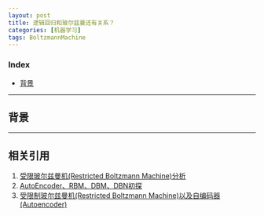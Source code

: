 ```yaml
---
layout: post
title: 逻辑回归和玻尔兹曼还有关系？
categories: [机器学习]
tags: BoltzmannMachine
---
```


### Index
<!-- TOC -->
- [背景](#背景)
<!-- /TOC -->

---
## 背景

---
## 相关引用
1. [受限玻尔兹曼机(Restricted Boltzmann Machine)分析](https://www.cnblogs.com/how-chang/p/9638684.html)
2. [AutoEncoder、RBM、DBM、DBN初探](https://blog.csdn.net/u010025211/article/details/50553825)
3. [受限制玻尔兹曼机(Restricted Boltzmann Machine)以及自编码器(Autoencoder)](https://www.ph0en1x.space/2018/02/15/RBM)
